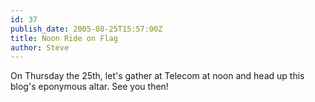 ```yaml
---
id: 37
publish_date: 2005-08-25T15:57:00Z
title: Noon Ride on Flag
author: Steve
---
```

On Thursday the 25th, let's gather at Telecom at noon and head up this blog's eponymous altar. See you then!